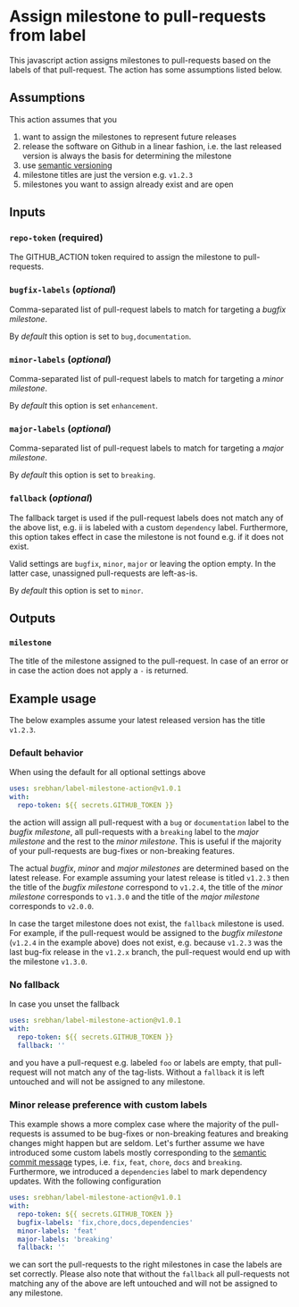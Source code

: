 # Assign milestone to pull-requests from label

This javascript action assigns milestones to pull-requests based on the labels
of that pull-request. The action has some assumptions listed below.

## Assumptions

This action assumes that you
1. want to assign the milestones to represent future releases
2. release the software on Github in a linear fashion, i.e. the
   last released version is always the basis for determining the milestone
3. use [semantic versioning](https://semver.org/)
4. milestone titles are just the version e.g. `v1.2.3`
5. milestones you want to assign already exist and are open

## Inputs

### `repo-token` (**required**)

The GITHUB_ACTION token required to assign the milestone to pull-requests.

### `bugfix-labels` (*optional*)

Comma-separated list of pull-request labels to match for targeting a
*bugfix milestone*.

By *default* this option is set to `bug,documentation`.

### `minor-labels` (*optional*)

Comma-separated list of pull-request labels to match for targeting a
*minor milestone*.

By *default* this option is set `enhancement`.

### `major-labels` (*optional*)

Comma-separated list of pull-request labels to match for targeting a
*major milestone*.

By *default* this option is set to `breaking`.

### `fallback` (*optional*)

The fallback target is used if the pull-request labels does not match any of
the above list, e.g. ii is labeled with a custom `dependency` label.
Furthermore, this option takes effect in case the milestone is not found e.g.
if it does not exist.

Valid settings are `bugfix`, `minor`, `major` or leaving the option empty. In
the latter case, unassigned pull-requests are left-as-is.

By *default* this option is set to `minor`.

## Outputs

### `milestone`

The title of the milestone assigned to the pull-request. In case of an error
or in case the action does not apply a `-` is returned.

## Example usage

The below examples assume your latest released version has the title `v1.2.3`.

### Default behavior

When using the default for all optional settings above

```yaml
uses: srebhan/label-milestone-action@v1.0.1
with:
  repo-token: ${{ secrets.GITHUB_TOKEN }}
```

the action will assign all pull-request with a `bug` or `documentation` label to
the *bugfix milestone*, all pull-requests with a `breaking` label to the
*major milestone* and the rest to the *minor milestone*. This is useful if the
majority of your pull-requests are bug-fixes or non-breaking features.

The actual *bugfix*, *minor* and *major milestones* are determined based on the
latest release. For example assuming your latest release is titled `v1.2.3` then
the title of the *bugfix milestone* correspond to `v1.2.4`, the title of the
*minor milestone* corresponds to `v1.3.0` and the title of the
*major milestone* corresponds to `v2.0.0`.

In case the target milestone does not exist, the `fallback` milestone is used.
For example, if the pull-request would be assigned to the *bugfix milestone*
(`v1.2.4` in the example above) does not exist, e.g. because `v1.2.3` was the
last bug-fix release in the `v1.2.x` branch, the pull-request would end up with
the milestone `v1.3.0`.

### No fallback

In case you unset the fallback

```yaml
uses: srebhan/label-milestone-action@v1.0.1
with:
  repo-token: ${{ secrets.GITHUB_TOKEN }}
  fallback: ''
```

and you have a pull-request e.g. labeled `foo` or labels are empty, that
pull-request will not match any of the tag-lists. Without a `fallback` it is
left untouched and will not be assigned to any milestone.

### Minor release preference with custom labels

This example shows a more complex case where the majority of the pull-requests
is assumed to be bug-fixes or non-breaking features and breaking changes might
happen but are seldom. Let's further assume we have introduced some custom
labels mostly corresponding to the
[semantic commit message](https://www.conventionalcommits.org/en/v1.0.0/)
types, i.e. `fix`, `feat`, `chore`, `docs` and `breaking`. Furthermore, we
introduced a `dependencies` label to mark dependency updates. With the
following configuration

```yaml
uses: srebhan/label-milestone-action@v1.0.1
with:
  repo-token: ${{ secrets.GITHUB_TOKEN }}
  bugfix-labels: 'fix,chore,docs,dependencies'
  minor-labels: 'feat'
  major-labels: 'breaking'
  fallback: ''
```

we can sort the pull-requests to the right milestones in case the labels are
set correctly. Please also note that without the `fallback` all pull-requests
not matching any of the above are left untouched and will not be assigned to
any milestone.
